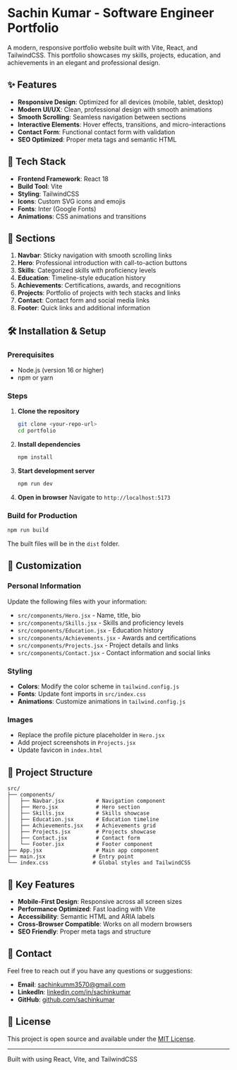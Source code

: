 # Sachin Kumar - Software Engineer Portfolio

A modern, responsive portfolio website built with Vite, React, and TailwindCSS. This portfolio showcases my skills, projects, education, and achievements in an elegant and professional design.

## ✨ Features

- **Responsive Design**: Optimized for all devices (mobile, tablet, desktop)
- **Modern UI/UX**: Clean, professional design with smooth animations
- **Smooth Scrolling**: Seamless navigation between sections
- **Interactive Elements**: Hover effects, transitions, and micro-interactions
- **Contact Form**: Functional contact form with validation
- **SEO Optimized**: Proper meta tags and semantic HTML

## 🚀 Tech Stack

- **Frontend Framework**: React 18
- **Build Tool**: Vite
- **Styling**: TailwindCSS
- **Icons**: Custom SVG icons and emojis
- **Fonts**: Inter (Google Fonts)
- **Animations**: CSS animations and transitions

## 📱 Sections

1. **Navbar**: Sticky navigation with smooth scrolling links
2. **Hero**: Professional introduction with call-to-action buttons
3. **Skills**: Categorized skills with proficiency levels
4. **Education**: Timeline-style education history
5. **Achievements**: Certifications, awards, and recognitions
6. **Projects**: Portfolio of projects with tech stacks and links
7. **Contact**: Contact form and social media links
8. **Footer**: Quick links and additional information

## 🛠️ Installation & Setup

### Prerequisites
- Node.js (version 16 or higher)
- npm or yarn

### Steps

1. **Clone the repository**
   ```bash
   git clone <your-repo-url>
   cd portfolio
   ```

2. **Install dependencies**
   ```bash
   npm install
   ```

3. **Start development server**
   ```bash
   npm run dev
   ```

4. **Open in browser**
   Navigate to `http://localhost:5173`

### Build for Production

```bash
npm run build
```

The built files will be in the `dist` folder.

## 🎨 Customization

### Personal Information
Update the following files with your information:
- `src/components/Hero.jsx` - Name, title, bio
- `src/components/Skills.jsx` - Skills and proficiency levels
- `src/components/Education.jsx` - Education history
- `src/components/Achievements.jsx` - Awards and certifications
- `src/components/Projects.jsx` - Project details and links
- `src/components/Contact.jsx` - Contact information and social links

### Styling
- **Colors**: Modify the color scheme in `tailwind.config.js`
- **Fonts**: Update font imports in `src/index.css`
- **Animations**: Customize animations in `tailwind.config.js`

### Images
- Replace the profile picture placeholder in `Hero.jsx`
- Add project screenshots in `Projects.jsx`
- Update favicon in `index.html`

## 📁 Project Structure

```
src/
├── components/
│   ├── Navbar.jsx          # Navigation component
│   ├── Hero.jsx            # Hero section
│   ├── Skills.jsx          # Skills showcase
│   ├── Education.jsx       # Education timeline
│   ├── Achievements.jsx    # Achievements grid
│   ├── Projects.jsx        # Projects showcase
│   ├── Contact.jsx         # Contact form
│   └── Footer.jsx          # Footer component
├── App.jsx                 # Main app component
├── main.jsx               # Entry point
└── index.css              # Global styles and TailwindCSS
```

## 🌟 Key Features

- **Mobile-First Design**: Responsive across all screen sizes
- **Performance Optimized**: Fast loading with Vite
- **Accessibility**: Semantic HTML and ARIA labels
- **Cross-Browser Compatible**: Works on all modern browsers
- **SEO Friendly**: Proper meta tags and structure

## 📧 Contact

Feel free to reach out if you have any questions or suggestions:

- **Email**: sachinkumm3570@gmail.com
- **LinkedIn**: [linkedin.com/in/sachinkumar](https://www.linkedin.com/in/sachin-kumar-791b41263/)
- **GitHub**: [github.com/sachinkumar](https://github.com/sachinkumar2245)

## 📄 License

This project is open source and available under the [MIT License](LICENSE).

---

Built with using React, Vite, and TailwindCSS
